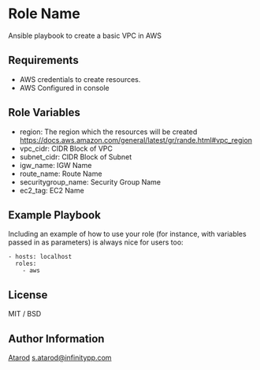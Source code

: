 Role Name
=========

Ansible playbook to create a basic VPC in AWS

Requirements
------------

* AWS credentials to create resources.
* AWS Configured in console

Role Variables
--------------

* region: The region which the resources will be created https://docs.aws.amazon.com/general/latest/gr/rande.html#vpc_region
* vpc_cidr: CIDR Block of VPC
* subnet_cidr: CIDR Block of Subnet
* igw_name: IGW Name
* route_name: Route Name
* securitygroup_name: Security Group Name
* ec2_tag: EC2 Name


Example Playbook
----------------

Including an example of how to use your role (for instance, with variables passed in as parameters) is always nice for users too:

    - hosts: localhost
      roles:
        - aws
        

License
-------

MIT / BSD

Author Information
------------------

<a href="https://infinitypp.com">Atarod</a>  <s.atarod@infinitypp.com> 
